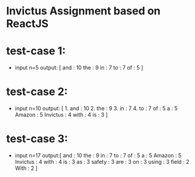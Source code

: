 # Invictus Assignment based on ReactJS
# test-case 1:
* input n=5
output: [
       and : 10
       the : 9 
       in : 7
       to : 7
       of : 5
        ]
      
# test-case 2:
* input n=10 
output: [
       1. and : 10
       2. the : 9
       3. in : 7
       4. to : 7
        of : 5
        a : 5
        Amazon : 5
        Invictus : 4
        with : 4
        is : 3
        ]
 # test-case 3:
 * input n=17
 output:[
        and : 10
        the : 9
        in : 7
        to : 7
        of : 5
        a : 5
        Amazon : 5
        Invictus : 4
        with : 4
        is : 3
        as : 3
        safety : 3
        are : 3
        on : 3
        using : 3
        field : 2
        With : 2
        ]
